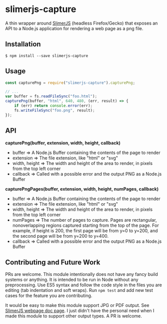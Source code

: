 slimerjs-capture
================

A thin wrapper around [SlimerJS](https://slimerjs.org) (headless Firefox/Gecko) that exposes an API to a Node.js application for rendering a web page as a png file.

## Installation

	$ npm install --save slimerjs-capture

## Usage

```js
const capturePng = require("slimerjs-capture").capturePng;

// ...
var buffer = fs.readFileSync("foo.html");
capturePng(buffer, "html", 640, 480, (err, result) => {
	if (err) return console.error(err);
	fs.writeFileSync("foo.png", result);
});
```

## API

**capturePng(buffer, extension, width, height, callback)**

- buffer => A Node.js Buffer containing the contents of the page to render
- extension => The file extension, like "html" or "svg"
- width, height => The width and height of the area to render, in pixels from the top left corner
- callback => Called with a possible error and the output PNG as a Node.js Buffer

**capturePngPages(buffer, extension, width, height, numPages, callback)**

- buffer => A Node.js Buffer containing the contents of the page to render
- extension => The file extension, like "html" or "svg"
- width, height => The width and height of the area to render, in pixels from the top left corner
- numPages => The number of pages to capture. Pages are rectangular, nonoverlapping regions captured starting from the top of the page.  For example, if height is 200, the first page will be from y=0 to y=200, and the second page will be from y=200 to y=400.
- callback => Called with a possible error and the output PNG as a Node.js Buffer

## Contributing and Future Work

PRs are welcome.  This module intentionally does not have any fancy build systems or anything.  It is intended to be run in Node without any preprocessing.  Use ES5 syntax and follow the code style in the files you are editing (tab indentation and soft wraps).  Run `npm test` and add new test cases for the feature you are contributing.

It would be easy to make this module support JPG or PDF output.  See [SlimerJS webpage doc page](https://docs.slimerjs.org/current/api/webpage.html#render-filename-options).  I just didn't have the personal need when I made this module to support other output types.  A PR is welcome.
